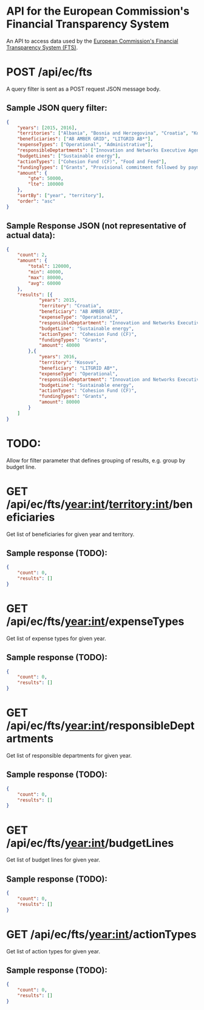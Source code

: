 # API for the European Commission's Financial Transparency System 
An API to access data used by the [European Commission's Financial Transparency System (FTS)](http://ec.europa.eu/budget/fts/index_en.htm).

# POST /api/ec/fts

A query filter is sent as a POST request JSON message body.

## Sample JSON query filter:
```json
{
	"years": [2015, 2016],
	"territories": ["Albania", "Bosnia and Herzegovina", "Croatia", "Kosovo", "Macedonia", "Montenegro", and "Serbia"],
	"beneficiaries": ["AB AMBER GRID", "LITGRID AB*"],
	"expenseTypes": ["Operational", "Administrative"],
	"responsibleDeptartments": ["Innovation and Networks Executive Agency"],
	"budgetLines": ["Sustainable energy"],
	"actionTypes": ["Cohesion Fund (CF)", "Food and Feed"],
	"fundingTypes": ["Grants", "Provisional commitment followed by payment"],
	"amount": {
		"gte": 50000,
		"lte": 100000
	},
	"sortBy": ["year", "territory"],
	"order": "asc"
}
```

## Sample Response JSON (not representative of actual data):
```json
{
	"count": 2,
	"amount": {
		"total": 120000,
		"min": 40000,
		"max": 80000,
		"avg": 60000
	},
	"results": [{
			"years": 2015,
			"territory": "Croatia",
			"beneficiary": "AB AMBER GRID",
			"expenseType": "Operational",
			"responsibleDeptartment": "Innovation and Networks Executive Agency",
			"budgetLine": "Sustainable energy",
			"actionTypes": "Cohesion Fund (CF)",
			"fundingTypes": "Grants",
			"amount": 40000
		},{
			"years": 2016,
			"territory": "Kosovo",
			"beneficiary": "LITGRID AB*",
			"expenseType": "Operational",
			"responsibleDeptartment": "Innovation and Networks Executive Agency",
			"budgetLine": "Sustainable energy",
			"actionTypes": "Cohesion Fund (CF)",
			"fundingTypes": "Grants",
			"amount": 80000
		}
	]
}
```


# TODO:
Allow for filter parameter that defines grouping of results, e.g. group by budget line.

# GET /api/ec/fts/<year:int>/<territory:int>/beneficiaries

Get list of beneficiaries for given year and territory.

## Sample response (TODO):
```json
{
	"count": 0,
	"results": []  
}
```

# GET /api/ec/fts/<year:int>/expenseTypes

Get list of expense types for given year.

## Sample response (TODO):
```json
{
	"count": 0,
	"results": []  
}
```

# GET /api/ec/fts/<year:int>/responsibleDeptartments

Get list of responsible departments for given year.

## Sample response (TODO):
```json
{
	"count": 0,
	"results": []  
}
```

# GET /api/ec/fts/<year:int>/budgetLines

Get list of budget lines for given year.

## Sample response (TODO):
```json
{
	"count": 0,
	"results": []  
}
```

# GET /api/ec/fts/<year:int>/actionTypes

Get list of action types for given year.

## Sample response (TODO):
```json
{
	"count": 0,
	"results": []  
}
```
